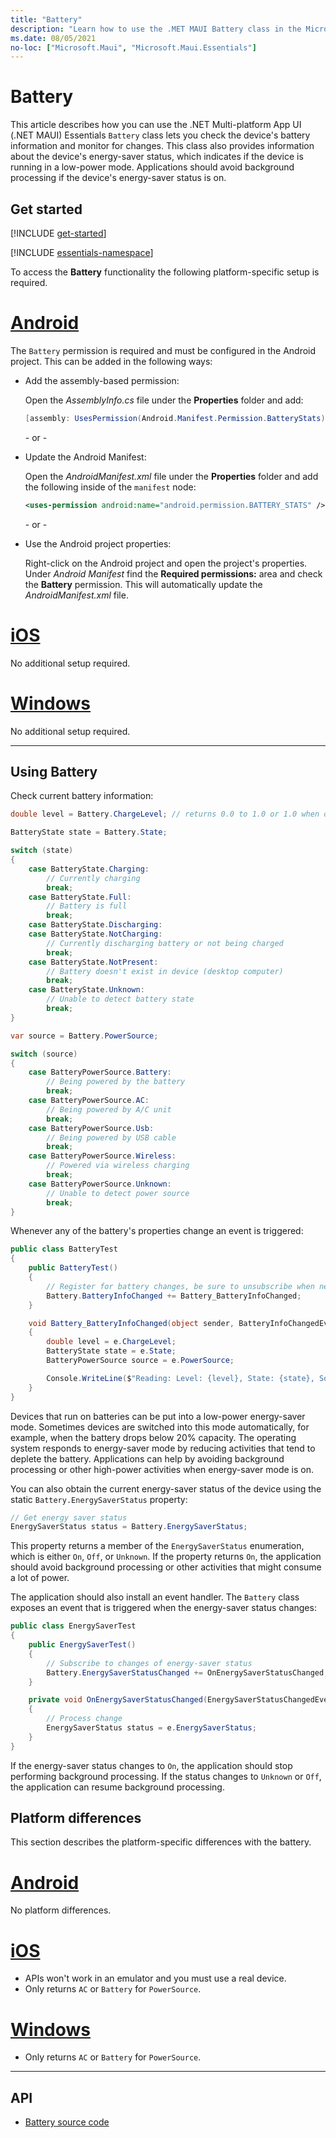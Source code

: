 ```yaml
---
title: "Battery"
description: "Learn how to use the .MET MAUI Battery class in the Microsoft.Maui.Essentials namespace. You can check the device's battery information and monitor for changes."
ms.date: 08/05/2021
no-loc: ["Microsoft.Maui", "Microsoft.Maui.Essentials"]
---
```


# Battery

This article describes how you can use the .NET Multi-platform App UI (.NET MAUI) Essentials `Battery` class lets you check the device's battery information and monitor for changes. This class also provides information about the device's energy-saver status, which indicates if the device is running in a low-power mode. Applications should avoid background processing if the device's energy-saver status is on.

## Get started

[!INCLUDE [get-started](includes/get-started.md)]

[!INCLUDE [essentials-namespace](includes/essentials-namespace.md)]

To access the **Battery** functionality the following platform-specific setup is required.

<!-- markdownlint-disable MD025 -->
# [Android](#tab/android)

The `Battery` permission is required and must be configured in the Android project. This can be added in the following ways:

- Add the assembly-based permission:

  Open the _AssemblyInfo.cs_ file under the **Properties** folder and add:

  ```csharp
  [assembly: UsesPermission(Android.Manifest.Permission.BatteryStats)]
  ```

  \- or -

- Update the Android Manifest:

  Open the _AndroidManifest.xml_ file under the **Properties** folder and add the following inside of the `manifest` node:

  ```xml
  <uses-permission android:name="android.permission.BATTERY_STATS" />
  ```

  \- or -

- Use the Android project properties:

  Right-click on the Android project and open the project's properties. Under _Android Manifest_ find the **Required permissions:** area and check the **Battery** permission. This will automatically update the _AndroidManifest.xml_ file.

# [iOS](#tab/ios)

No additional setup required.

# [Windows](#tab/windows)

No additional setup required.

-----
<!-- markdownlint-enable MD025 -->

## Using Battery

Check current battery information:

```csharp
double level = Battery.ChargeLevel; // returns 0.0 to 1.0 or 1.0 when on AC or no battery.

BatteryState state = Battery.State;

switch (state)
{
    case BatteryState.Charging:
        // Currently charging
        break;
    case BatteryState.Full:
        // Battery is full
        break;
    case BatteryState.Discharging:
    case BatteryState.NotCharging:
        // Currently discharging battery or not being charged
        break;
    case BatteryState.NotPresent:
        // Battery doesn't exist in device (desktop computer)
        break;
    case BatteryState.Unknown:
        // Unable to detect battery state
        break;
}

var source = Battery.PowerSource;

switch (source)
{
    case BatteryPowerSource.Battery:
        // Being powered by the battery
        break;
    case BatteryPowerSource.AC:
        // Being powered by A/C unit
        break;
    case BatteryPowerSource.Usb:
        // Being powered by USB cable
        break;
    case BatteryPowerSource.Wireless:
        // Powered via wireless charging
        break;
    case BatteryPowerSource.Unknown:
        // Unable to detect power source
        break;
}
```

Whenever any of the battery's properties change an event is triggered:

```csharp
public class BatteryTest
{
    public BatteryTest()
    {
        // Register for battery changes, be sure to unsubscribe when needed
        Battery.BatteryInfoChanged += Battery_BatteryInfoChanged;
    }

    void Battery_BatteryInfoChanged(object sender, BatteryInfoChangedEventArgs   e)
    {
        double level = e.ChargeLevel;
        BatteryState state = e.State;
        BatteryPowerSource source = e.PowerSource;

        Console.WriteLine($"Reading: Level: {level}, State: {state}, Source: {source}");
    }
}
```

Devices that run on batteries can be put into a low-power energy-saver mode. Sometimes devices are switched into this mode automatically, for example, when the battery drops below 20% capacity. The operating system responds to energy-saver mode by reducing activities that tend to deplete the battery. Applications can help by avoiding background processing or other high-power activities when energy-saver mode is on.

You can also obtain the current energy-saver status of the device using the static `Battery.EnergySaverStatus` property:

```csharp
// Get energy saver status
EnergySaverStatus status = Battery.EnergySaverStatus;
```

This property returns a member of the `EnergySaverStatus` enumeration, which is either `On`, `Off`, or `Unknown`. If the property returns `On`, the application should avoid background processing or other activities that might consume a lot of power.

The application should also install an event handler. The `Battery` class exposes an event that is triggered when the energy-saver status changes:

```csharp
public class EnergySaverTest
{
    public EnergySaverTest()
    {
        // Subscribe to changes of energy-saver status
        Battery.EnergySaverStatusChanged += OnEnergySaverStatusChanged;
    }

    private void OnEnergySaverStatusChanged(EnergySaverStatusChangedEventArgs e)
    {
        // Process change
        EnergySaverStatus status = e.EnergySaverStatus;
    }
}
```

If the energy-saver status changes to `On`, the application should stop performing background processing. If the status changes to `Unknown` or `Off`, the application can resume background processing.

## Platform differences

This section describes the platform-specific differences with the battery.

<!-- markdownlint-disable MD025 -->
<!-- markdownlint-disable MD024 -->

# [Android](#tab/android)

No platform differences.

# [iOS](#tab/ios)

- APIs won't work in an emulator and you must use a real device.
- Only returns `AC` or `Battery` for `PowerSource`.

# [Windows](#tab/windows)

- Only returns `AC` or `Battery` for `PowerSource`.

-----

<!-- markdownlint-enable MD024 -->
<!-- markdownlint-enable MD025 -->

## API

- [Battery source code](https://github.com/dotnet/maui/tree/main/src/Essentials/src/Battery)
<!-- - [Battery API documentation](xref:Microsoft.Maui.Essentials.Battery)-->
